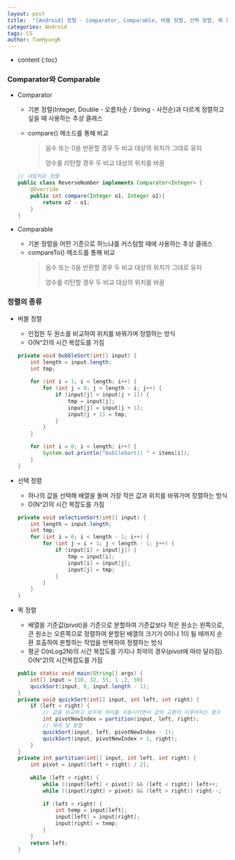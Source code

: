 ```yaml
---
layout: post
title:  "[Android] 정렬 - Comparator, Comparable, 버블 정렬, 선택 정렬, 퀵 정"
categories: Android
tags: CS
author: TaeHyungK
---
```


* content
{:toc}

### Comparator와 Comparable

 - Comparator
   - 기본 정렬(Integer, Double - 오름차순 / String - 사전순)과 다르게 정렬하고 싶을 때 사용하는 추상 클래스
   - compare() 메소드를 통해 비교
   
     > 음수 또는 0을 반환할 경우 두 비교 대상의 위치가 그대로 유지
     >
     > 양수를 리턴할 경우 두 비교 대상의 위치를 바꿈

   ```java
   // 내림차순 정렬
   public class ReverseNumber implements Comparator<Integer> {
       @Override
       public int compare(Integer o1, Integer o2){
           return o2 - o1;
       }
   }
   ```

 - Comparable
   - 기본 정렬을 어떤 기준으로 하느냐를 커스텀할 때에 사용하는 추상 클래스
   - compareTo() 메소드를 통해 비교
     > 음수 또는 0을 반환할 경우 두 비교 대상의 위치가 그대로 유지
     >
     > 양수를 리턴할 경우 두 비교 대상의 위치를 바꿈








### 정렬의 종류

 - 버블 정렬
   - 인접한 두 원소를 비교하여 위치를 바꿔가며 정렬하는 방식
   - O(N^2)의 시간 복잡도를 가짐
   ```java
   private void bubbleSort(int[] input) {
       int length = input.length;
       int tmp;
           
       for (int i = 1; i < length; i++) {
           for (int j = 0; j < length - i; j++) {
               if (input[j] > input[j + 1]) {
                   tmp = input[j];
                   input[j] = input[j + 1];
                   input[j + 1] = tmp;
               }
           }
       }
   
       for (int i = 0; i < length; i++) {
           System.out.println("bublleSort() " + items[i]);
       }
   }
   ```
 
 - 선택 정렬
   - 하나의 값을 선택해 배열을 돌며 가장 작은 값과 위치를 바꿔가며 정렬하는 방식
   - O(N^2)의 시간 복잡도를 가짐
   ```java
   private void selectionSort(int[] input) {
       int length = input.length;
       int tmp;
       for (int i = 0; i < length - 1; i++) {
           for (int j = i + 1; j < length - 1; j++) {
               if (input[i] > input[j]) {
                   tmp = input[i];
                   input[i] = input[j];
                   input[j] = tmp;
               }
           }
       }
   } 
   ```
   
 - 퀵 정렬
   - 배열을 기준값(pivot)을 기준으로 분할하여 기준값보다 작은 원소는 왼쪽으로, 큰 원소는 오른쪽으로 정렬하여 분할된 배열의 크기가 0이나 1이 될 때까지 순환 호출하여 분할하는 작업을 반복하여 정렬하는 방식
   - 평균 O(nLog2N)의 시간 복잡도를 가지나 최악의 경우(pivot에 따라 달라짐) O(N^2)의 시간복잡도를 가짐
   ```java
   public static void main(String[] args) {
       int[] input = {10, 32, 55, 1 ,2, 59}
       quickSort(input, 0, input.length - 1);
   }
   private void quickSort(int[] input, int left, int right) {
       if (left < right) {
           // 값을 비교하고 로우와 하이를 이동시키면서 값의 교환이 이루어지는 함수
           int pivotNewIndex = partition(input, left, right);
           // 재귀 및 분할
           quickSort(input, left, pivotNewIndex - 1);
           quickSort(input, pivotNewIndex + 1, right);
       }
   }
   private int partition(int[] input, int left, int right) {
       int pivot = input[(left + right) / 2];
     
       while (left < right) {
           while ((input[left] < pivot]) && (left < right)) left++;
           while ((input[right] > pivot) && (left > right)) right--;
       
           if (left < right) {
               int temp = input[left];
               input[left] = input[right];
               input[right] = temp;
           }
       }
       return left;
   }
   ```
